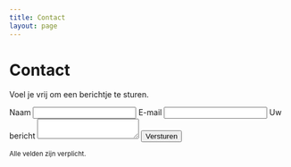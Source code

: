 ```yaml
---
title: Contact
layout: page
---
```


# Contact

Voel je vrij om een berichtje te sturen.

<form action="https://formspree.io/joop@xs4all.nl" method="POST">
  <label for="naam">Naam</label>
  <input type="text" name="naam" id="naam" required />
  <label for="e-mail">E-mail</label>
  <input type="e-mail" name="_replyto" id="e-mail" required />
  <label for="bericht">Uw bericht</label>
  <textarea name="bericht" required></textarea>
  <input type="hidden" name="_next" value="{{site.baseurl}}/dank" />
  <input type="hidden" name="_language" value="nl" />
  <input type="text" name="_gotcha" style="display:none" />
  <input type="submit" value="Versturen" />
</form>

<small>Alle velden zijn verplicht.</small>
